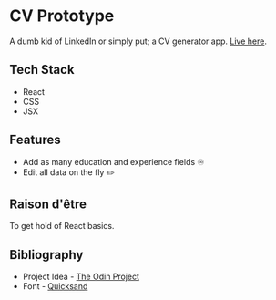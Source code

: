 # CV Prototype

A dumb kid of LinkedIn or simply put; a CV generator app. [Live here](https://nirvaanbal.github.io/cv-app/).

## Tech Stack

- React
- CSS
- JSX

## Features

- Add as many education and experience fields ♾️
- Edit all data on the fly ✏️

## Raison d'être

To get hold of React basics.

## Bibliography

- Project Idea - [The Odin Project](https://www.theodinproject.com/lessons/node-path-javascript-cv-application)
- Font - [Quicksand](https://fonts.google.com/specimen/Quicksand?query=quicksand)
